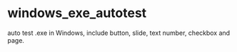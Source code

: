 # windows_exe_autotest
auto test .exe in Windows, include button, slide, text number, checkbox and page.
